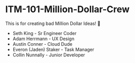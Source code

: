 # ITM-101-Million-Dollar-Crew
This is for creating bad Million Dollar Ideas! 💸


- Seth King - Sr Engineer Coder
- Adam Herrmann - UX Design
- Austin Conner - Cloud Dude
- Everon (Jaden) Staker - Task Manager
- Collin Nunnally - Junior Developer



